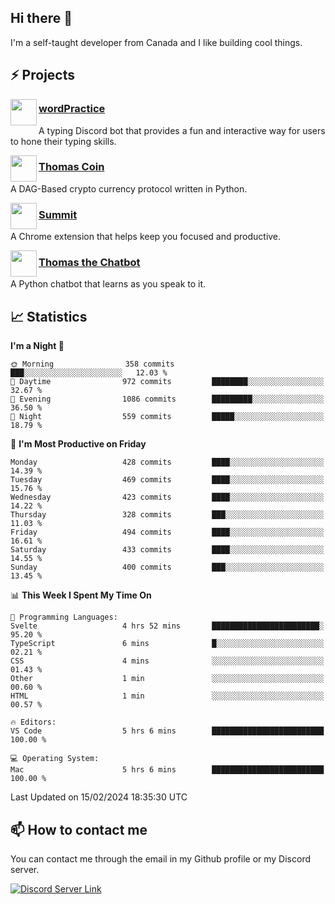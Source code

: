 <h2>Hi there 👋</h2>

<p>I'm a self-taught developer from Canada and I like building cool things.</p>

<h2>⚡ Projects</h2>

<img align="left" src="https://i.imgur.com/BIzs17V.png" width="42" height="42" />
<h3><a target="_blank" href="https://wordpractice.principle.sh/">wordPractice</a></h3>
<p>A typing Discord bot that provides a fun and interactive way for users to hone their typing skills.</p>

<img align="left" src="https://i.imgur.com/4FdQpgN.png" width="42" height="42" />
<h3><a href="https://github.com/principle105/thomas-coin">Thomas Coin</a></h3>
<p>A DAG-Based crypto currency protocol written in Python.</p>

<img align="left" src="https://i.imgur.com/Ly8Atho.png" width="42" height="42" />
<h3><a href="https://summit.sh/">Summit</a></h3>
<p>A Chrome extension that helps keep you focused and productive.</p>

<img align="left" src="https://i.imgur.com/hA9YF2s.png" width="42" height="42" />
<h3><a href="https://github.com/principle105/thomasthechatbot">Thomas the Chatbot</a></h3>
<p>A Python chatbot that learns as you speak to it.</p>

<h2>📈 Statistics</h2>

<!--START_SECTION:waka-->
**I'm a Night 🦉** 

```text
🌞 Morning                358 commits         ███░░░░░░░░░░░░░░░░░░░░░░   12.03 % 
🌆 Daytime                972 commits         ████████░░░░░░░░░░░░░░░░░   32.67 % 
🌃 Evening                1086 commits        █████████░░░░░░░░░░░░░░░░   36.50 % 
🌙 Night                  559 commits         █████░░░░░░░░░░░░░░░░░░░░   18.79 % 
```
📅 **I'm Most Productive on Friday** 

```text
Monday                   428 commits         ████░░░░░░░░░░░░░░░░░░░░░   14.39 % 
Tuesday                  469 commits         ████░░░░░░░░░░░░░░░░░░░░░   15.76 % 
Wednesday                423 commits         ████░░░░░░░░░░░░░░░░░░░░░   14.22 % 
Thursday                 328 commits         ███░░░░░░░░░░░░░░░░░░░░░░   11.03 % 
Friday                   494 commits         ████░░░░░░░░░░░░░░░░░░░░░   16.61 % 
Saturday                 433 commits         ████░░░░░░░░░░░░░░░░░░░░░   14.55 % 
Sunday                   400 commits         ███░░░░░░░░░░░░░░░░░░░░░░   13.45 % 
```


📊 **This Week I Spent My Time On** 

```text
💬 Programming Languages: 
Svelte                   4 hrs 52 mins       ████████████████████████░   95.20 % 
TypeScript               6 mins              █░░░░░░░░░░░░░░░░░░░░░░░░   02.21 % 
CSS                      4 mins              ░░░░░░░░░░░░░░░░░░░░░░░░░   01.43 % 
Other                    1 min               ░░░░░░░░░░░░░░░░░░░░░░░░░   00.60 % 
HTML                     1 min               ░░░░░░░░░░░░░░░░░░░░░░░░░   00.57 % 

🔥 Editors: 
VS Code                  5 hrs 6 mins        █████████████████████████   100.00 % 

💻 Operating System: 
Mac                      5 hrs 6 mins        █████████████████████████   100.00 % 
```


 Last Updated on 15/02/2024 18:35:30 UTC
<!--END_SECTION:waka-->

<h2>📫 How to contact me</h2>

You can contact me through the email in my Github profile or my Discord server.

[![Discord Server Link](https://dcbadge.vercel.app/api/server/DHnk46C)](https://discord.gg/DHnk46C)

